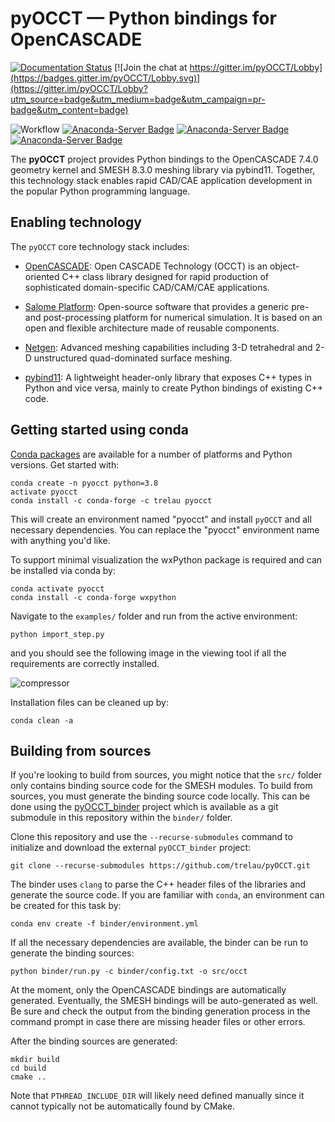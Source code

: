 # pyOCCT — Python bindings for OpenCASCADE

[![Documentation Status](https://readthedocs.org/projects/pyocct/badge/?version=latest)](http://pyocct.readthedocs.io/en/latest/?badge=latest)
[![Join the chat at https://gitter.im/pyOCCT/Lobby](https://badges.gitter.im/pyOCCT/Lobby.svg)](https://gitter.im/pyOCCT/Lobby?utm_source=badge&utm_medium=badge&utm_campaign=pr-badge&utm_content=badge)

![Workflow](https://github.com/trelau/pyOCCT/workflows/Workflow/badge.svg)
[![Anaconda-Server Badge](https://anaconda.org/trelau/pyocct/badges/installer/conda.svg)](https://conda.anaconda.org/trelau/pyocct)
[![Anaconda-Server Badge](https://anaconda.org/trelau/pyocct/badges/platforms.svg)](https://anaconda.org/trelau/pyocct)
[![Anaconda-Server Badge](https://anaconda.org/trelau/pyocct/badges/downloads.svg)](https://anaconda.org/trelau/pyocct)

The **pyOCCT** project provides Python bindings to the OpenCASCADE 7.4.0 geometry kernel and SMESH
8.3.0 meshing library via pybind11. Together, this technology stack enables rapid CAD/CAE
application development in the popular Python programming language.

## Enabling technology
The `pyOCCT` core technology stack includes:

* [OpenCASCADE](https://www.opencascade.com): Open CASCADE Technology (OCCT) is an object-oriented
  C++ class library designed for rapid production of sophisticated domain-specific CAD/CAM/CAE
  applications.

* [Salome Platform](http://www.salome-platform.org): Open-source software that provides a generic
  pre- and post-processing platform for numerical simulation. It is based on an open and flexible
  architecture made of reusable components.
  
* [Netgen](https://ngsolve.org/): Advanced meshing capabilities including 3-D tetrahedral and 2-D
  unstructured quad-dominated surface meshing.
  
* [pybind11](https://github.com/pybind/pybind11): A lightweight header-only library that exposes
  C++ types in Python and vice versa, mainly to create Python bindings of existing C++ code.

## Getting started using conda
[Conda packages](https://anaconda.org/trelau/dashboard/) are available for a number of
platforms and Python versions. Get started with:

    conda create -n pyocct python=3.8
    activate pyocct
    conda install -c conda-forge -c trelau pyocct
    
This will create an environment named "pyocct" and install `pyOCCT` and all necessary dependencies.
You can replace the "pyocct" environment name with anything you'd like.

To support minimal visualization the wxPython package is required and can be installed via conda by:

    conda activate pyocct
    conda install -c conda-forge wxpython

Navigate to the `examples/` folder and run from the active environment:

    python import_step.py

and you should see the following image in the viewing tool if all the requirements are correctly
installed.

![compressor](./docs/source/resources/compressor.jpg)

Installation files can be cleaned up by:

    conda clean -a

## Building from sources
If you're looking to build from sources, you might notice that the `src/` folder only
contains binding source code for the SMESH modules. To build from sources, you must generate the
binding source code locally. This can be done using the
[pyOCCT_binder](https://github.com/trelau/pyOCCT_binder) project which is available as a
git submodule in this repository within the `binder/` folder.

Clone this repository and use the `--recurse-submodules` command to initialize and download the
external `pyOCCT_binder` project: 

    git clone --recurse-submodules https://github.com/trelau/pyOCCT.git

The binder uses `clang` to parse the C++ header files of the libraries and generate the source
code. If you are familiar with `conda`, an environment can be created for this task by:

    conda env create -f binder/environment.yml
    
If all the necessary dependencies are available, the binder can be run to generate the binding
sources:

    python binder/run.py -c binder/config.txt -o src/occt

At the moment, only the OpenCASCADE bindings are automatically generated. Eventually, the SMESH
bindings will be auto-generated as well. Be sure and check the output from the binding generation
process in the command prompt in case there are missing header files or other errors.

After the binding sources are generated:

    mkdir build
    cd build
    cmake ..

Note that `PTHREAD_INCLUDE_DIR` will likely need defined manually since it cannot typically not be
automatically found by CMake.
